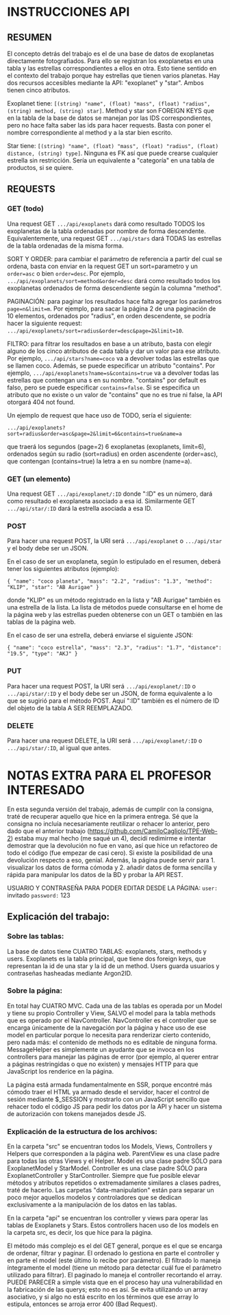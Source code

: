 # INSTRUCCIONES API

## RESUMEN

El concepto detrás del trabajo es el de una base de datos de exoplanetas directamente fotografiados. Para ello se registran los exoplanetas en una tabla y las estrellas correspondientes a ellos en otra. Esto tiene sentido en el contexto del trabajo porque hay estrellas que tienen varios planetas. Hay dos recursos accesibles mediante la API: "exoplanet" y "star". Ambos tienen cinco atributos.

Exoplanet tiene: `[(string) "name", (float) "mass", (float) "radius", (string) method, (string) star]`. Method y star son FOREIGN KEYS que en la tabla de la base de datos se manejan por las IDS correspondientes, pero no hace falta saber las ids para hacer requests. Basta con poner el nombre correspondiente al method y a la star bien escrito.

Star tiene: `[(string) "name", (float) "mass", (float) "radius", (float) distance, (string) type]`. Ninguna es FK así que puede crearse cualquier estrella sin restricción. Sería un equivalente a "categoría" en una tabla de productos, si se quiere.

## REQUESTS


### GET (todo)

Una request GET `.../api/exoplanets` dará como resultado TODOS los exoplanetas de la tabla ordenadas por nombre de forma descendente. Equivalentemente, una request GET `.../api/stars` dará TODAS las estrellas de la tabla ordenadas de la misma forma.

SORT Y ORDER: para cambiar el parámetro de referencia a partir del cual se ordena, basta con enviar en la request GET un sort=parametro y un `order=asc` o bien `order=desc`. Por ejemplo, `.../api/exoplanets/sort=method&order=desc` dará como resultado todos los exoplanetas ordenados de forma descendiente según la columna "method".

PAGINACIÓN: para paginar los resultados hace falta agregar los parámetros `page=n&limit=m`. Por ejemplo, para sacar la página 2 de una paginación de 10 elementos, ordenados por "radius", en orden descendente, se podría hacer la siguiente request: `.../api/exoplanets/sort=radius&order=desc&page=2&limit=10`.

FILTRO: para filtrar los resultados en base a un atributo, basta con elegir alguno de los cinco atributos de cada tabla y dar un valor para ese atributo. Por ejemplo, `.../api/stars?name=coco` va a devolver todas las estrellas que se llamen coco. Además, se puede especificar un atributo "contains". Por ejemplo, `.../api/exoplanets?name=s&contains=true` va a devolver todas las estrellas que contengan una s en su nombre. "contains" por default es falso, pero se puede especificar `contains=false`. Si se especifica un atributo que no existe o un valor de "contains" que no es true ni false, la API otorgará 404 not found.



Un ejemplo de request que hace uso de TODO, sería el siguiente:

`.../api/exoplanets?sort=radius&order=asc&page=2&limit=6&contains=true&name=a`

que traerá los segundos (page=2) 6 exoplanetas (exoplanets, limit=6), ordenados según su radio (sort=radius) en orden ascendente (order=asc), que contengan (contains=true) la letra a en su nombre (name=a).



### GET (un elemento)

Una request GET `.../api/exoplanet/:ID` donde ":ID" es un número, dará como resultado el exoplaneta asociado a esa id. Similarmente GET `.../api/star/:ID` dará la estrella asociada a esa ID.



### POST

Para hacer una request POST, la URI será `.../api/exoplanet` o `.../api/star` y el body debe ser un JSON. 

En el caso de ser un exoplaneta, según lo estipulado en el resumen, deberá tener los siguientes atributos (ejemplo):

``{
    "name": "coco planeta",
    "mass": "2.2",
    "radius": "1.3",
    "method": "KLIP",
    "star": "AB Aurigae"
}``

donde "KLIP" es un método registrado en la lista y "AB Aurigae" también es una estrella de la lista. La lista de métodos puede consultarse en el home de la página web y las estrellas pueden obtenerse con un GET o también en las tablas de la página web.

En el caso de ser una estrella, deberá enviarse el siguiente JSON:

``{
    "name": "coco estrella",
    "mass": "2.3",
    "radius": "1.7",
    "distance": "19.5",
    "type": "AKJ"
}``




### PUT
Para hacer una request POST, la URI será `.../api/exoplanet/:ID` o `.../api/star/:ID` y el body debe ser un JSON, de forma equivalente a lo que se sugirió para el método POST. Aquí ":ID" también es el número de ID del objeto de la tabla A SER REEMPLAZADO. 




### DELETE
Para hacer una request DELETE, la URI será `.../api/exoplanet/:ID` o `.../api/star/:ID`, al igual que antes.





# NOTAS EXTRA PARA EL PROFESOR INTERESADO

En esta segunda versión del trabajo, además de cumplir con la consigna, traté de recuperar aquello que hice en la primera entrega. Sé que la consigna no incluía necesariamente reutilizar o rehacer lo anterior, pero dado que el anterior trabajo (https://github.com/CamiloCagliolo/TPE-Web-2) estaba muy mal hecho (me saqué un 4), decidí redimirme e intentar demostrar que la devolución no fue en vano, así que hice un refactoreo de todo el código (fue empezar de casi cero). Si existe la posibilidad de una devolución respecto a eso, genial. Además, la página puede servir para 1. visualizar los datos de forma cómoda y 2. añadir datos de forma sencilla y rápida para manipular los datos de la BD y probar la API REST.

USUARIO Y CONTRASEÑA PARA PODER EDITAR DESDE LA PÁGINA: `user:` invitado `password:` 123

## Explicación del trabajo:

### Sobre las tablas: 

La base de datos tiene CUATRO TABLAS: exoplanets, stars, methods y users. Exoplanets es la tabla principal, que tiene dos foreign keys, que representan la id de una star y la id de un method. Users guarda usuarios y contraseñas hasheadas mediante Argon2ID.

### Sobre la página:

En total hay CUATRO MVC. Cada una de las tablas es operada por un Model y tiene su propio Controller y View, SALVO el model para la tabla methods que es operado por el NavController. NavController es el controller que se encarga únicamente de la navegación por la página y hace uso de ese model en particular porque lo necesita para renderizar cierto contenido, pero nada más: el contenido de methods no es editable de ninguna forma. MessageHelper es simplemente un ayudante que se invoca en los controllers para manejar las páginas de error (por ejemplo, al querer entrar a páginas restringidas o que no existen) y mensajes HTTP para que JavaScript los renderice en la página.

La página está armada fundamentalmente en SSR, porque encontré más cómodo traer el HTML ya armado desde el servidor, hacer el control de sesión mediante $_SESSION y mostrarlo con un JavaScript sencillo que rehacer todo el código JS para pedir los datos por la API y hacer un sistema de autorización con tokens manejados desde JS.

### Explicación de la estructura de los archivos: 

En la carpeta "src" se encuentran todos los Models, Views, Controllers y Helpers que corresponden a la página web. 
ParentView es una clase padre para todas las otras Views y el Helper. 
Model es una clase padre SÓLO para ExoplanetModel y StarModel.
Controller es una clase padre SÓLO para ExoplanetController y StarController. 
Siempre que fue posible elevar métodos y atributos repetidos o extremadamente similares a clases padres, traté de hacerlo. 
Las carpetas "data-manipulation" están para separar un poco mejor aquellos modelos y controladores que se dedican exclusivamente a la manipulación de los datos en las tablas.

En la carpeta "api" se encuentran los controller y views para operar las tablas de Exoplanets y Stars. Estos controllers hacen uso de los models en la carpeta src, es decir, los que hice para la página.

El método más complejo es el del GET general, porque es el que se encarga de ordenar, filtrar y paginar. El ordenado lo gestiona en parte el controller y en parte el model (este último lo recibe por parámetro). El filtrado lo maneja íntegramente el model (tiene un método para detectar cuál fue el parámetro utilizado para filtrar). El paginado lo maneja el controller recortando el array. PUEDE PARECER a simple vista que en el proceso hay una vulnerabilidad en la fabricación de las querys; esto no es así. Se evita utilizando un array asociativo, y si algo no está escrito en los términos que ese array lo estipula, entonces se arroja error 400 (Bad Request).
